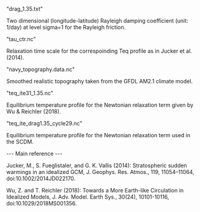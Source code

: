 "drag_1.35.txt"

Two dimensional (longitude-latitude) Rayleigh damping coefficient (unit: 1/day) at level sigma=1 for the Rayleigh friction.

"tau_ctr.nc"

Relaxation time scale for the correspoinding Teq profile as in Jucker et al. (2014).

"navy_topography.data.nc"

Smoothed realistic topography taken from the GFDL AM2.1 climate model. 

"teq_ite31_1.35.nc"

Equilibrium temperature profile for the Newtonian relaxation term given by Wu & Reichler (2018). 

"teq_ite_drag1.35_cycle29.nc"

Equilibrium temperature profile for the Newtonian relaxation term used in the SCDM. 

--- Main reference ---

Jucker, M., S. Fueglistaler, and G. K. Vallis (2014): Stratospheric sudden warmings in an idealized GCM, J. Geophys. Res. Atmos., 119, 11054–11064, doi:10.1002/2014JD022170.

Wu, Z. and T. Reichler (2018): Towards a More Earth-like Circulation in Idealized Models, J. Adv. Model. Earth Sys., 30(24), 10101-10116, doi:10.1029/2018MS001356.
